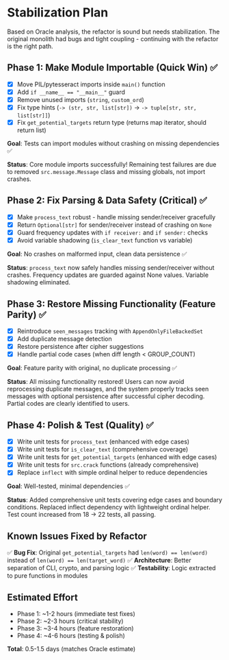 # Stabilization Plan

Based on Oracle analysis, the refactor is sound but needs stabilization. The original monolith had bugs and tight coupling - continuing with the refactor is the right path.

## Phase 1: Make Module Importable (Quick Win) ✅

- [x] Move PIL/pytesseract imports inside `main()` function
- [x] Add `if __name__ == "__main__"` guard
- [x] Remove unused imports (`string`, `custom_ord`)
- [x] Fix type hints (`-> (str, str, list[str])` → `-> tuple[str, str, list[str]]`)
- [x] Fix `get_potential_targets` return type (returns map iterator, should return list)

**Goal**: Tests can import modules without crashing on missing dependencies ✅

**Status**: Core module imports successfully! Remaining test failures are due to removed `src.message.Message` class and missing globals, not import crashes.

## Phase 2: Fix Parsing & Data Safety (Critical) ✅

- [x] Make `process_text` robust - handle missing sender/receiver gracefully
- [x] Return `Optional[str]` for sender/receiver instead of crashing on `None`
- [x] Guard frequency updates with `if receiver:` and `if sender:` checks
- [x] Avoid variable shadowing (`is_clear_text` function vs variable)

**Goal**: No crashes on malformed input, clean data persistence ✅

**Status**: `process_text` now safely handles missing sender/receiver without crashes. Frequency updates are guarded against None values. Variable shadowing eliminated.

## Phase 3: Restore Missing Functionality (Feature Parity) ✅

- [x] Reintroduce `seen_messages` tracking with `AppendOnlyFileBackedSet`
- [x] Add duplicate message detection
- [x] Restore persistence after cipher suggestions
- [x] Handle partial code cases (when diff length < GROUP_COUNT)

**Goal**: Feature parity with original, no duplicate processing ✅

**Status**: All missing functionality restored! Users can now avoid reprocessing duplicate messages, and the system properly tracks seen messages with optional persistence after successful cipher decoding. Partial codes are clearly identified to users.

## Phase 4: Polish & Test (Quality) ✅

- [x] Write unit tests for `process_text` (enhanced with edge cases)
- [x] Write unit tests for `is_clear_text` (comprehensive coverage)
- [x] Write unit tests for `get_potential_targets` (enhanced with edge cases)
- [x] Write unit tests for `src.crack` functions (already comprehensive)
- [x] Replace `inflect` with simple ordinal helper to reduce dependencies

**Goal**: Well-tested, minimal dependencies ✅

**Status**: Added comprehensive unit tests covering edge cases and boundary conditions. Replaced inflect dependency with lightweight ordinal helper. Test count increased from 18 → 22 tests, all passing.

## Known Issues Fixed by Refactor

✅ **Bug Fix**: Original `get_potential_targets` had `len(word) == len(word)` instead of `len(word) == len(target_word)`
✅ **Architecture**: Better separation of CLI, crypto, and parsing logic
✅ **Testability**: Logic extracted to pure functions in modules

## Estimated Effort

- Phase 1: ~1-2 hours (immediate test fixes)
- Phase 2: ~2-3 hours (critical stability)
- Phase 3: ~3-4 hours (feature restoration)
- Phase 4: ~4-6 hours (testing & polish)

**Total**: 0.5-1.5 days (matches Oracle estimate)
